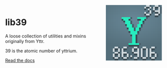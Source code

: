 <img src="logo.png" align="right" width="180px"/>

# lib39
A loose collection of utilities and mixins originally from Yttr.

39 is the atomic number of yttrium.

[Read the docs](https://git.sleeping.town/unascribed/Lib39/wiki)
